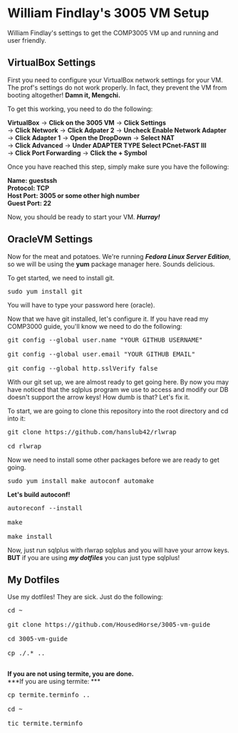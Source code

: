 William Findlay's 3005 VM Setup
===============================
William Findlay's settings to get the COMP3005 VM up and running and user friendly.

VirtualBox Settings
-------------------
First you need to configure your VirtualBox network settings for your VM.
The prof's settings do not work properly. In fact, they prevent the VM from booting
altogether! **Damn it, Mengchi.**

To get this working, you need to do the following:

**VirtualBox** -> **Click on the 3005 VM** -> **Click Settings**<br/>
-> **Click Network** -> **Click Adpater 2** -> **Uncheck Enable Network Adapter**<br/>
-> **Click Adapter 1** -> **Open the DropDown** -> **Select NAT**<br/>
-> **Click Advanced** -> **Under ADAPTER TYPE Select PCnet-FAST III**<br/>
-> **Click Port Forwarding** -> **Click the + Symbol**

Once you have reached this step, simply make sure you have the following:

**Name: guestssh<br/>
Protocol: TCP<br/>
Host Port: 3005 or some other high number<br/>
Guest Port: 22**

Now, you should be ready to start your VM. ***Hurray!***

OracleVM Settings
-----------------
Now for the meat and potatoes. We're running ***Fedora Linux Server Edition***, so we
will be using the **yum** package manager here. Sounds delicious.

To get started, we need to install git.<br/>
<pre>sudo yum install git</pre> You will have to type your password here (oracle).

Now that we have git installed, let's configure it. If you have read my COMP3000 guide,
you'll know we need to do the following:

<pre>
git config --global user.name "YOUR GITHUB USERNAME"<br/>
git config --global user.email "YOUR GITHUB EMAIL"<br/>
git config --global http.sslVerify false
</pre>

With our git set up, we are almost ready to get going here. By now you may have noticed
that the sqlplus program we use to access and modify our DB doesn't support the arrow
keys! How dumb is that? Let's fix it.

To start, we are going to clone this repository into the root directory and cd into it:

<pre>
git clone https://github.com/hanslub42/rlwrap<br/>
cd rlwrap
</pre>

Now we need to install some other packages before we are ready to get going.

<pre>
sudo yum install make autoconf automake
</pre>

**Let's build autoconf!**

<pre>
autoreconf --install<br/>
make<br/>
make install
</pre>

Now, just run sqlplus with rlwrap sqlplus and you will have your arrow keys.<br/>
**BUT** if you are using ***my dotfiles*** you can just type sqlplus!

My Dotfiles
-----------
Use my dotfiles! They are sick. Just do the following:

<pre>
cd ~<br/>
git clone https://github.com/HousedHorse/3005-vm-guide<br/>
cd 3005-vm-guide<br/>
cp ./.* ..<br/>
</pre>

**If you are not using termite, you are done.**<br/>
***If you are using termite: ***<br/>

<pre>
cp termite.terminfo ..<br/>
cd ~<br/>
tic termite.terminfo
</pre>

